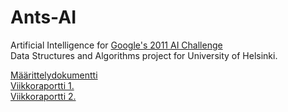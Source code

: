 ﻿Ants-AI
=======
Artificial Intelligence for [Google's 2011 AI Challenge](http://aichallenge.org/)  
Data Structures and Algorithms project for University of Helsinki. 

[Määrittelydokumentti](Määrittelydokumentti.pdf)  
[Viikkoraportti 1.](Viikkoraportti1.pdf)   
[Viikkoraportti 2.](Viikkoraportti2.pdf)
